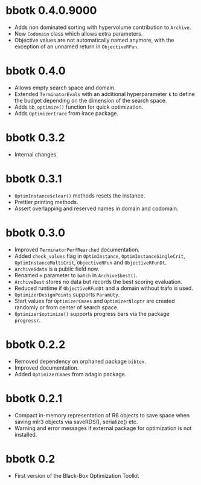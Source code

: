# bbotk 0.4.0.9000

* Adds non dominated sorting with hypervolume contribution to `Archive`.
* New `Codomain` class which allows extra parameters.
* Objective values are not automatically named anymore, with the exception of
  an unnamed return in `ObjectiveRFun`.

# bbotk 0.4.0

* Allows empty search space and domain.
* Extended `TerminatorEvals` with an additional hyperparameter `k` to define the
  budget depending on the dimension of the search space.
* Adds `bb_optimize()` function for quick optimization.
* Adds `OptimizerIrace` from irace package.

# bbotk 0.3.2

* Internal changes.

# bbotk 0.3.1

* `OptimInstance$clear()` methods resets the instance.
* Prettier printing methods.
* Assert overlapping and reserved names in domain and codomain.

# bbotk 0.3.0

* Improved `TerminatorPerfRearched` documentation.
* Added `check_values` flag in `OptimInstance`, `OptimInstanceSingleCrit`,
  `OptimInstanceMultiCrit`, `ObjectiveRFun` and `ObjectiveRFunDt`.
* `Archive$data` is a public field now.
* Renamed `m` parameter to `batch` in `Archive$best()`.
* `ArchiveBest` stores no data but records the best scoring evaluation.
* Reduced runtime if `ObjectiveRFunDt` and a domain without trafo is used.
* `OptimizerDesignPoints` supports `ParamUty`.
* Start values for `OptimizerCmaes` and `OptimizerNloptr` are created randomly
  or from center of search space.
* `Optimizer$optimize()` supports progress bars via the package `progressr`.

# bbotk 0.2.2

* Removed dependency on orphaned package `bibtex`.
* Improved documentation.
* Added `OptimizerCmaes` from adagio package.

# bbotk 0.2.1

* Compact in-memory representation of R6 objects to save space when
  saving mlr3 objects via saveRDS(), serialize() etc.
* Warning and error messages if external package for optimization is
  not installed.

# bbotk 0.2

* First version of the Black-Box Optimization Toolkit
